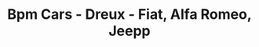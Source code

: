 ---
title: "Bpm Cars - Dreux - Fiat, Alfa Romeo, Jeepp"
url: /dreux/bpm-cars-dreux-fiat-alfa-romeo-jeepp/
shop: voiture
---